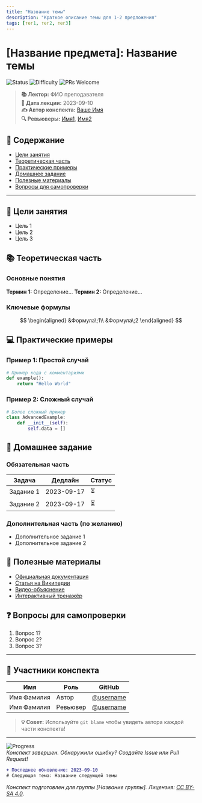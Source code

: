 ```yaml
---
title: "Название темы"
description: "Краткое описание темы для 1-2 предложения"
tags: [тег1, тег2, тег3]
---
```


# [Название предмета]: Название темы

![Status](https://img.shields.io/badge/Status-Актуально-brightgreen) 
![Difficulty](https://img.shields.io/badge/Сложность-🟢_Легкая-green) 
![PRs Welcome](https://img.shields.io/badge/PRs-Welcome!-blue)

> **📚 Лектор:** ФИО преподавателя  
> **📅 Дата лекции:** 2023-09-10  
> **✍️ Автор конспекта:** [Ваше Имя](https://github.com/your-username)  
> **🔍 Ревьюверы:** [Имя1](https://github.com/), [Имя2](https://github.com/)

## 📖 Содержание
- [Цели занятия](#-цели-занятия)
- [Теоретическая часть](#-теоретическая-часть)
- [Практические примеры](#-практические-примеры)
- [Домашнее задание](#-домашнее-задание)
- [Полезные материалы](#-полезные-материалы)
- [Вопросы для самопроверки](#-вопросы-для-самопроверки)

---

## 🎯 Цели занятия

*   Цель 1
*   Цель 2  
*   Цель 3

## 📚 Теоретическая часть

### Основные понятия

**Термин 1:** Определение...
**Термин 2:** Определение...

### Ключевые формулы

$$
\begin{aligned}
&Формула\;1\\
&Формула\;2
\end{aligned}
$$

## 💻 Практические примеры

### Пример 1: Простой случай

```python
# Пример кода с комментариями
def example():
    return "Hello World"
```

### Пример 2: Сложный случай

```python
# Более сложный пример
class AdvancedExample:
    def __init__(self):
        self.data = []
```

## 📝 Домашнее задание

### Обязательная часть

| Задача | Дедлайн | Статус |
|--------|---------|--------|
| Задание 1 | 2023-09-17 | ⏳ |
| Задание 2 | 2023-09-17 | ⏳ |

### Дополнительная часть (по желанию)

*   Дополнительное задание 1
*   Дополнительное задание 2

## 🔗 Полезные материалы

- [Официальная документация](ссылка)
- [Статья на Википедии](ссылка)
- [Видео-объяснение](ссылка)
- [Интерактивный тренажёр](ссылка)

## ❓ Вопросы для самопроверки

1.  Вопрос 1?
2.  Вопрос 2?
3.  Вопрос 3?

---

## 👥 Участники конспекта

| Имя | Роль | GitHub |
|-----|------|--------|
| Имя Фамилия | Автор | [@username](https://github.com/) |
| Имя Фамилия | Ревьювер | [@username](https://github.com/) |

> **💡 Совет:** Используйте `git blame` чтобы увидеть автора каждой части конспекта!

---

![Progress](https://progress-bar.dev/100/?title=Готовность&width=400)  
*Конспект завершен. Обнаружили ошибку? Создайте Issue или Pull Request!*

```diff
+ Последнее обновление: 2023-09-10
# Следующая тема: Название следующей темы
```

*Конспект подготовлен для группы [Название группы]. Лицензия: [CC BY-SA 4.0](https://creativecommons.org/licenses/by-sa/4.0/).*
